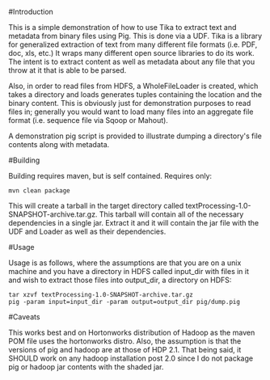 #Introduction

This is a simple demonstration of how to use Tika to extract text
and metadata from binary files using Pig. This is done via a UDF.  Tika
is a library for generalized extraction of text from many different file
formats (i.e. PDF, doc, xls, etc.)  It wraps many different open source
libraries to do its work.  The intent is to extract content as well as
metadata about any file that you throw at it that is able to be parsed.

Also, in order to read files
from HDFS, a WholeFileLoader is created, which takes a directory and
loads generates tuples containing the location and the binary content.
This is obviously just for demonstration purposes to read files in; 
generally you would want to load many files into an aggregate file
format (i.e. sequence file via Sqoop or Mahout).

A demonstration pig script is provided to illustrate dumping a
directory's file contents along with metadata.

#Building

Building requires maven, but is self contained.  Requires only:
	
	mvn clean package

This will create a tarball in the target directory called
textProcessing-1.0-SNAPSHOT-archive.tar.gz.  This tarball will contain
all of the necessary dependencies in a single jar.  Extract it and it
will contain the jar file with the UDF and Loader as well as their
dependencies.

#Usage

Usage is as follows, where the assumptions are that you are on a unix
machine and you have a directory in HDFS called input_dir with files in
it and wish to extract those files into output_dir, a directory on HDFS:
	
	tar xzvf textProcessing-1.0-SNAPSHOT-archive.tar.gz
	pig -param input=input_dir -param output=output_dir pig/dump.pig

#Caveats

This works best and on Hortonworks distribution of Hadoop as the maven
POM file uses the hortonworks distro.  Also, the assumption is that the
versions of pig and hadoop are at those of HDP 2.1.  That being said, it
SHOULD work on any hadoop installation post 2.0 since I do not package
pig or hadoop jar contents with the shaded jar.
